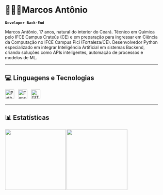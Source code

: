 # 🧑🏻‍💻Marcos Antônio

**`Developer Back-End`**

Marcos Antônio, 17 anos, natural do interior do Ceará. Técnico em Química pelo IFCE Campus Crateús (CE) e em preparação para ingressar em Ciência da Computação no IFCE Campus Pici (Fortaleza/CE). Desenvolvedor Python especializado em integrar Inteligência Artificial em sistemas Backend, criando soluções como APIs inteligentes, automação de processos e modelos de ML.

---

<h2>💻 Linguagens e Tecnologias </h2>
<img 
  align="left"
  alt="Python"
  title="Python"
  width="30px"
  style="padding-right: 10px;"
  src="https://cdn.jsdelivr.net/gh/devicons/devicon@latest/icons/python/python-original-wordmark.svg"
/>
<img 
  align="left"
  alt="TensorFlow"
  title="TensorFlow"
  width="30px"
  style="padding-right: 10px;"
  src="https://cdn.jsdelivr.net/gh/devicons/devicon@latest/icons/tensorflow/tensorflow-original.svg"
/>
<img 
  align="left"
  alt="GIT"
  title="GIT"
  width="30px"
  style="padding-right: 10px;"
  src="https://cdn.jsdelivr.net/gh/devicons/devicon@latest/icons/git/git-original.svg"
  />
  
<br/>
<br/>

---

<h2>📊 Estatísticas </h2>

<img 
  align="left"
  height="200"
  src="https://github-readme-stats.vercel.app/api?username=aMark-Dev&show_icons=true&theme=radical&locale=pt-br"
  />
  <img 
  align="left"
  height="200"
  src="https://github-readme-stats.vercel.app/api/top-langs/?username=anuraghazra&theme=radical&layout=compact&custom_title=Tecnologias&langs_count=9"
  />
